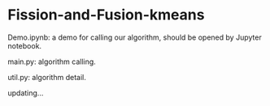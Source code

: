 # Fission-and-Fusion-kmeans

Demo.ipynb: a demo for calling our algorithm, should be opened by Jupyter notebook.  

main.py: algorithm calling.  

util.py: algorithm detail.  


updating...
